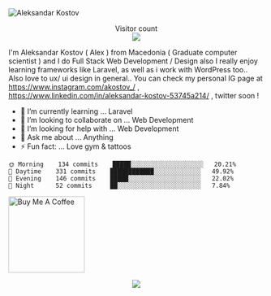 <img src="https://raw.githubusercontent.com/sagar-viradiya/sagar-viradiya/master/resources/banner.png" alt="Aleksandar Kostov">

<p align="center"> 
  Visitor count<br>
  <img src="https://profile-counter.glitch.me/sagar-viradiya/count.svg" />
</p>

I'm Aleksandar Kostov ( Alex ) from Macedonia ( Graduate computer scientist ) and I do Full Stack Web Development / Design also I really enjoy learning frameworks like Laravel, as well as i work with WordPress too.. Also love to ux/ ui design in general.. You can check my personal IG page at https://www.instagram.com/akostov_/ , https://www.linkedin.com/in/aleksandar-kostov-53745a214/ , twitter soon !


- 🌱 I’m currently learning ... Laravel
- 👯 I’m looking to collaborate on ... Web Development
- 🤔 I’m looking for help with ... Web Development 
- 💬 Ask me about ... Anything
- ⚡ Fun fact: ... Love gym & tattoos

```text
🌞 Morning    134 commits    █████░░░░░░░░░░░░░░░░░░░░   20.21% 
🌆 Daytime    331 commits    ████████████░░░░░░░░░░░░░   49.92% 
🌃 Evening    146 commits    █████░░░░░░░░░░░░░░░░░░░░   22.02% 
🌙 Night      52 commits     ██░░░░░░░░░░░░░░░░░░░░░░░   7.84%

```

<a href="https://www.buymeacoffee.com" target="_blank"><img src="https://cdn.buymeacoffee.com/buttons/v2/default-red.png" alt="Buy Me A Coffee" width="150"></a>
<p align="center">
  <img src="https://capsule-render.vercel.app/api?type=waving&color=gradient&height=60&section=footer"/>
</p>
